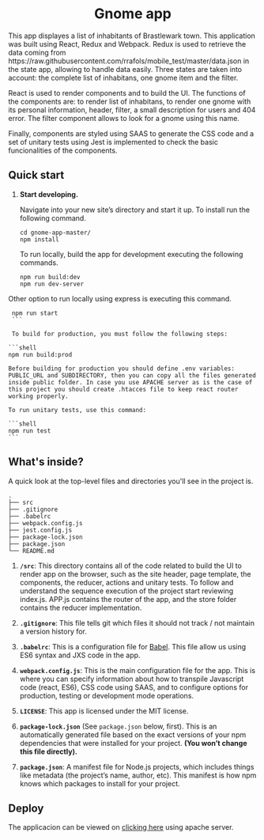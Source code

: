 <h1 align="center">
  Gnome app
</h1>

<p>  This app displayes a list of inhabitants of Brastlewark town. This application was built using React, Redux and Webpack. Redux is used to retrieve the data coming from https://raw.githubusercontent.com/rrafols/mobile_test/master/data.json in the state app, allowing to handle data easily. Three states are taken into account: the complete list of inhabitans, one gnome item  and the filter.</p>

<p> React is used to render components and to build the UI. The functions of the components are: to render list of inhabitans, to render one gnome with its personal information, header, filter, a small description for users and 404 error. The filter component allows to look for a gnome using this name.</p>

<p> Finally, components are styled using SAAS to generate the CSS code and a set of unitary tests using Jest is implemented to check the basic funcionalities of the components.</p>



##  Quick start

1.  **Start developing.**

    Navigate into your new site’s directory and start it up. To install run the following command.

     ```shell
    cd gnome-app-master/
    npm install
    ```
    To run locally, build the app for development executing the following commands.

    ```shell
    npm run build:dev
    npm run dev-server
    ```
    
   Other option to run locally using express is executing this command.
   
   ```shell
    npm run start
    ```

    To build for production, you must follow the following steps:
        
  ```shell
  npm run build:prod
  ```

    Before building for production you should define .env variables: PUBLIC_URL and SUBDIRECTORY, then you can copy all the files generated inside public folder. In case you use APACHE server as is the case of this project you should create .htacces file to keep react router working properly. 

    To run unitary tests, use this command:

    ```shell
    npm run test
    ```

## What's inside?

A quick look at the top-level files and directories you'll see in the project is.

    .
    ├── src
    ├── .gitignore
    ├── .babelrc
    ├── webpack.config.js
    ├── jest.config.js
    ├── package-lock.json
    ├── package.json
    └── README.md

1.  **`/src`**: This directory contains all of the code related to build the UI to render app on the browser, such as the site header, page template, the components, the reducer, actions and unitary tests. To follow and understand the sequence execution of the project start reviewing index.js. APP.js contains the router of the app, and the store folder contains the reducer implementation.

2.  **`.gitignore`**: This file tells git which files it should not track / not maintain a version history for.

3.  **`.babelrc`**: This is a configuration file for [Babel](https://babeljs.io/). This file allow us using ES6 syntax and JXS code in the app.

4.  **`webpack.config.js`**: This is the main configuration file for the app. This is where you can specify information about how to transpile Javascript code (react, ES6), CSS code using SAAS, and to configure options for production, testing or development mode operations.

8.  **`LICENSE`**: This app is licensed under the MIT license.

9. **`package-lock.json`** (See `package.json` below, first). This is an automatically generated file based on the exact versions of your npm dependencies that were installed for your project. **(You won’t change this file directly).**

10. **`package.json`**: A manifest file for Node.js projects, which includes things like metadata (the project’s name, author, etc). This manifest is how npm knows which packages to install for your project.


## Deploy
The applicacion can be viewed on [clicking here](http://ventoji.es/gnome-app/) using apache server.


